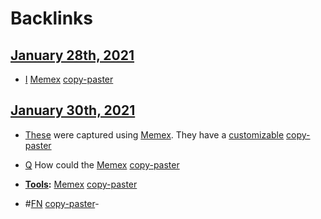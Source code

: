 
# Backlinks
## [January 28th, 2021](<January 28th, 2021.md>)
- [I](<I.md>) [Memex](<Memex.md>) [copy-paster](<copy-paster.md>)

## [January 30th, 2021](<January 30th, 2021.md>)
- [These](((CCODMMO6j))) were captured using [Memex](<Memex.md>). They have a [customizable](<customizable.md>) [copy-paster](<copy-paster.md>)

- [Q](<Q.md>) How could the [Memex](<Memex.md>) [copy-paster](<copy-paster.md>)

- **[Tools](<Tools.md>):** [Memex](<Memex.md>) [copy-paster](<copy-paster.md>)

- #[FN](<FN.md>) [copy-paster](<copy-paster.md>)-

